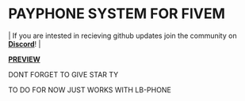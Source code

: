 # PAYPHONE SYSTEM FOR FIVEM

| If you are intested in recieving github updates join the community on **[Discord](https://discord.gg/3t2prQhEhP)**! |



**[PREVIEW](https://youtu.be/K94-OgRGdhQ)**

DONT FORGET TO GIVE STAR TY



TO DO
FOR NOW JUST WORKS WITH LB-PHONE
